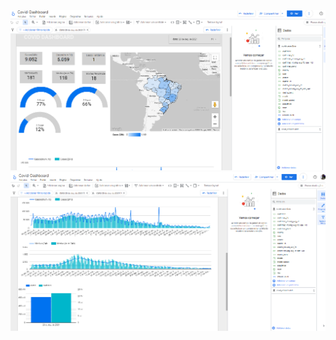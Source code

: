 <img src="imagens/dashbordcovid.png" alt="dashbord">
<img src="imagens/covidgit2.png" alt="dashbord">
